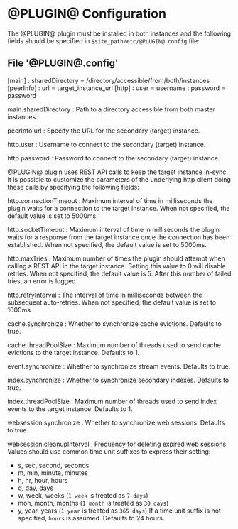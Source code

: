 @PLUGIN@ Configuration
=========================

The @PLUGIN@ plugin must be installed in both instances and the following fields
should be specified in `$site_path/etc/@PLUGIN@.config` file:

File '@PLUGIN@.config'
--------------------

[main]
:  sharedDirectory = /directory/accessible/from/both/instances
[peerInfo]
:  url = target_instance_url
[http]
:  user = username
:  password = password

main.sharedDirectory
:   Path to a directory accessible from both master instances.

peerInfo.url
:   Specify the URL for the secondary (target) instance.

http.user
:   Username to connect to the secondary (target) instance.

http.password
:   Password to connect to the secondary (target) instance.

@PLUGIN@ plugin uses REST API calls to keep the target instance in-sync. It
is possible to customize the parameters of the underlying http client doing these
calls by specifying the following fields:

http.connectionTimeout
:   Maximum interval of time in milliseconds the plugin waits for a connection
    to the target instance. When not specified, the default value is set to 5000ms.

http.socketTimeout
:   Maximum interval of time in milliseconds the plugin waits for a response from the
    target instance once the connection has been established. When not specified,
    the default value is set to 5000ms.

http.maxTries
:   Maximum number of times the plugin should attempt when calling a REST API in
    the target instance. Setting this value to 0 will disable retries. When not
    specified, the default value is 5. After this number of failed tries, an
    error is logged.

http.retryInterval
:   The interval of time in milliseconds between the subsequent auto-retries.
    When not specified, the default value is set to 1000ms.

cache.synchronize
:   Whether to synchronize cache evictions.
    Defaults to true.

cache.threadPoolSize
:   Maximum number of threads used to send cache evictions to the target instance.
    Defaults to 1.

event.synchronize
:   Whether to synchronize stream events.
    Defaults to true.

index.synchronize
:   Whether to synchronize secondary indexes.
    Defaults to true.

index.threadPoolSize
:   Maximum number of threads used to send index events to the target instance.
    Defaults to 1.

websession.synchronize
:   Whether to synchronize web sessions.
    Defaults to true.

websession.cleanupInterval
:   Frequency for deleting expired web sessions. Values should use common time
    unit suffixes to express their setting:
* s, sec, second, seconds
* m, min, minute, minutes
* h, hr, hour, hours
* d, day, days
* w, week, weeks (`1 week` is treated as `7 days`)
* mon, month, months (`1 month` is treated as `30 days`)
* y, year, years (`1 year` is treated as `365 days`)
If a time unit suffix is not specified, `hours` is assumed.
Defaults to 24 hours.